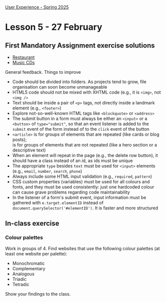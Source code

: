 [User Experience - Spring 2025](https://github.com/arturomorarioja-kea/WD_UX_F25/blob/main/README.md)

# Lesson 5 - 27 February

## First Mandatory Assignment exercise solutions
- [Restaurant](https://github.com/arturomorarioja/kea_css_restaurant_solution)
- [Music CDs](https://github.com/arturomorarioja/kea_js_music_cds_solution)

General feedback. Things to improve
- Code should be divided into folders. As projects tend to grow, file organisation can soon become unmanageable
- HTML5 code should not be mixed with XHTML code (e.g., it is `<img>`, not `<img />`
- Text should be inside a pair of `<p>` tags, not directly inside a landmark element (e.g., `<footer>`)
- Explore not-so-well-known HTML tags like `<blockquote>` or `<address>`
- The submit button in a form must always be either an `<input>` or a `<button>` of `type="submit"`, so that an event listener is added to the `submit` event of the form instead of to the `click` event of the button
- `<article>` is for groups of elements that are repeated (like cards or blog posts); <section> is for groups of elements that are not repeated (like a hero section or a descriptive text)
- When an element will repeat in the page (e.g., the delete row button), it should have a class instead of an id, as ids must be unique
- The appropriate `type` besides `text` must be used for `<input>` elements (e.g., `email`, `number`, `search`, `phone`)
- Always include some HTML input validation (e.g., `required`, `pattern`)
- CSS custom properties (variables) must be used for all colours and fonts, and they must be used consistently: just one hardcoded colour can cause grave problems regarding code maintainability
- In the listener of a form's submit event, input information must be gathered with `e.target.elementID` instead of `document.querySelector('#elementID')`. It is faster and more structured

[--> Food Repo. Make the about page a dialog. Responsiveness. clamp()]: #
[--> Show code samples Append strategies 1 & 2, Document fragment, Basic fetch]: #
[--> Show sessionStorage and localStorage]: #
[--> Show code samples CSS3 Background(https://codepen.io/arturomorarioja/pen/xxQqRgY), CSS3 Responsive Font and Image(https://codepen.io/arturomorarioja/pen/MWzpJjG)]: #

## In-class exercise

### Colour palettes
Work in groups of 4. Find websites that use the following colour palettes (at least one website per palette):
- Monochromatic
- Complementary
- Analogous
- Triadic
- Tetradic

Show your findings to the class.

[## Class takeaways]: #

[### JavaScript]: #
[Check out:]: #
[- The slide deck **Introduction to JavaScript**, with especial attention to ES modules]: #
[- Code samples:]: #
[-->  - Append strategies(https://github.com/arturomorarioja/js_append_strategies)]: #
[-->  - Append strategies 2(https://github.com/arturomorarioja/js_append_strategies_v2)]: #
[-->  - Document fragment(https://codepen.io/arturomorarioja/pen/QwLaVMj)]: #
[-->  - Basic fetch(https://github.com/arturomorarioja/js_basic_fetch)]: #
[  - API consumption(https://github.com/arturomorarioja/kea_js_api_consumption)]: #
[  - ES Modules(https://github.com/arturomorarioja/js_modules)]: #

[### Visual Design]: #
[Check out:]: #
[- The slide deck **Visual Design - Colours and Typography**]: #

[## Homework]: #

[### Stored Music CDs]: #
[Rework the music CDs exercise(https://github.com/arturomorarioja/kea_js_music_cds_solution) but now storing the information in local storage.]: #
[Proposed solution(https://github.com/arturomorarioja/kea_js_stored_music_cds_solution)]: #

[### SPA Restaurant]: #
[Rework the CSS Restaurant exercise(https://github.com/arturomorarioja/kea_css_restaurant_solution) but turning it into a Single Page Application (SPA)]: #
[Proposed solution(https://github.com/arturomorarioja/kea_css_restaurant_spa)]: #
